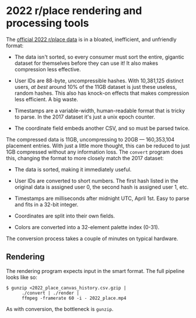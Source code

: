 # 2022 r/place rendering and processing tools

The [official 2022 r/place data][dl] is in a bloated, inefficient, and
unfriendly format:

* The data isn't sorted, so every consumer must sort the entire, gigantic
  dataset for themselves before they can use it! It also makes compression
  less effective.

* User IDs are 88-byte, uncompressible hashes. With 10,381,125 distinct
  users, *at best* around 10% of the 11GB dataset is just these useless,
  random hashes. This also has knock-on effects that makes compression
  less efficient. A big waste.

* Timestamps are a variable-width, human-readable format that is tricky to
  parse. In the 2017 dataset it's just a unix epoch counter.

* The coordinate field embeds another CSV, and so must be parsed twice.

The compressed data is 11GB, uncompressing to 20GB — 160,353,104 placement
entries. With just a little more thought, this can be reduced to just 1GB
compressed without any information loss. The `convert` program does this,
changing the format to more closely match the 2017 dataset:

* The data is sorted, making it immediately useful.

* User IDs are converted to short numbers. The first hash listed in the
  original data is assigned user 0, the second hash is assigned user 1,
  etc.

* Timestamps are milliseconds after midnight UTC, April 1st. Easy to parse
  and fits in a 32-bit integer.

* Coordinates are split into their own fields.

* Colors are converted into a 32-element palette index (0-31).

The conversion process takes a couple of minutes on typical hardware.

## Rendering

The rendering program expects input in the smart format. The full pipeline
looks like so:

    $ gunzip <2022_place_canvas_history.csv.gzip |
          ./convert | ./render |
          ffmpeg -framerate 60 -i - 2022_place.mp4

As with conversion, the bottleneck is `gunzip`.


[dl]: https://old.reddit.com/r/place/comments/txvk2d/
